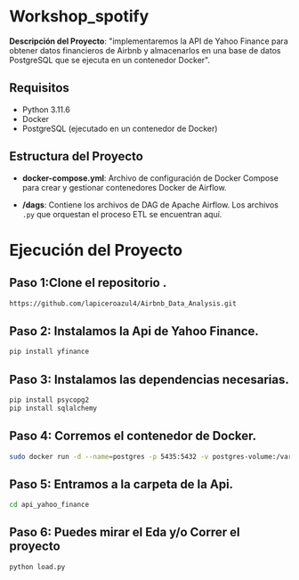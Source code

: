 # Workshop_spotify

**Descripción del Proyecto**: "implementaremos la API de Yahoo Finance para obtener datos financieros de Airbnb y almacenarlos en una base de datos PostgreSQL que se ejecuta en un contenedor Docker".

## Requisitos
- Python 3.11.6
- Docker
- PostgreSQL (ejecutado en un contenedor de Docker)


## Estructura del Proyecto

- **docker-compose.yml**: Archivo de configuración de Docker Compose para crear y gestionar contenedores Docker de Airflow.

- **/dags**: Contiene los archivos de DAG de Apache Airflow. Los archivos `.py` que orquestan el proceso ETL se encuentran aquí.

  

# Ejecución del Proyecto
## Paso 1:Clone el repositorio .
```bash
https://github.com/lapiceroazul4/Airbnb_Data_Analysis.git
```
## Paso 2: Instalamos la Api de Yahoo Finance.
```bash
pip install yfinance
```
## Paso 3: Instalamos las dependencias necesarias.
```bash
pip install psycopg2
pip install sqlalchemy
```
## Paso 4: Corremos el contenedor de Docker.
```bash
sudo docker run -d --name=postgres -p 5435:5432 -v postgres-volume:/var/lib/postgresql/data -e POSTGRES_PASSWORD=mysecretpass postgres
```
## Paso 5: Entramos a la carpeta de la Api.
```bash
cd api_yahoo_finance
```
## Paso 6: Puedes mirar el Eda y/o Correr el proyecto

```bash
python load.py
```




